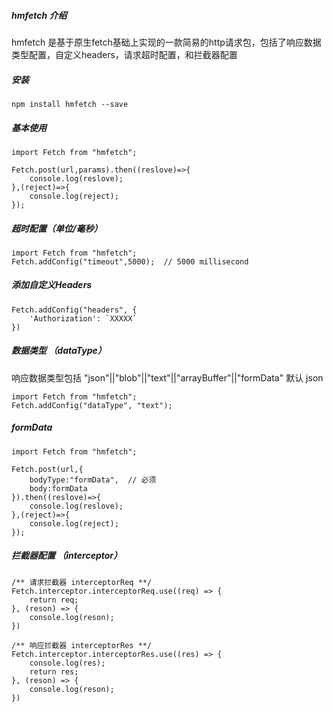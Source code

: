 ##### hmfetch 介绍

hmfetch 是基于原生fetch基础上实现的一款简易的http请求包，包括了响应数据类型配置，自定义headers，请求超时配置，和拦截器配置

##### 安装

```
npm install hmfetch --save
```

##### 基本使用

```
import Fetch from "hmfetch";

Fetch.post(url,params).then((reslove)=>{
    console.log(reslove);
},(reject)=>{
    console.log(reject);
});

```

##### 超时配置（单位/毫秒）

```
import Fetch from "hmfetch";
Fetch.addConfig("timeout",5000);  // 5000 millisecond
```

##### 添加自定义Headers

```
Fetch.addConfig("headers", {
    'Authorization': `XXXXX`
})
```

##### 数据类型 （dataType）

响应数据类型包括  "json"||"blob"||"text"||"arrayBuffer"||"formData"  默认 json

```
import Fetch from "hmfetch";
Fetch.addConfig("dataType", "text");
```

##### formData

```
import Fetch from "hmfetch";

Fetch.post(url,{
    bodyType:"formData",  // 必须
    body:formData
}).then((reslove)=>{
    console.log(reslove);
},(reject)=>{
    console.log(reject);
});

```

##### 拦截器配置 （interceptor）

```
/** 请求拦截器 interceptorReq **/
Fetch.interceptor.interceptorReq.use((req) => {
    return req;
}, (reson) => {
    console.log(reson);
})

/** 响应拦截器 interceptorRes **/
Fetch.interceptor.interceptorRes.use((res) => {
    console.log(res);
    return res;
}, (reson) => {
    console.log(reson);
})
```


